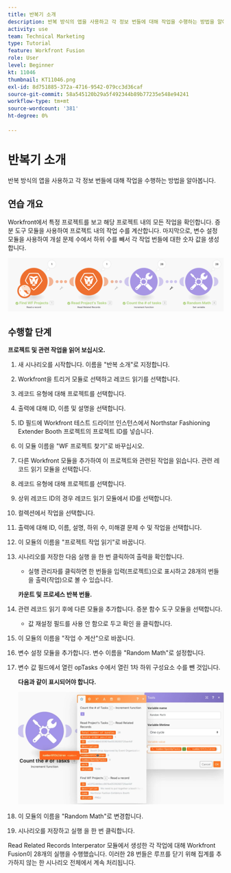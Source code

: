 ```yaml
---
title: 반복기 소개
description: 반복 방식의 앱을 사용하고 각 정보 번들에 대해 작업을 수행하는 방법을 알아봅니다.
activity: use
team: Technical Marketing
type: Tutorial
feature: Workfront Fusion
role: User
level: Beginner
kt: 11046
thumbnail: KT11046.png
exl-id: 8d751885-372a-4716-9542-079cc3d36caf
source-git-commit: 58a545120b29a5f492344b89b77235e548e94241
workflow-type: tm+mt
source-wordcount: '381'
ht-degree: 0%

---
```


# 반복기 소개

반복 방식의 앱을 사용하고 각 정보 번들에 대해 작업을 수행하는 방법을 알아봅니다.

## 연습 개요

Workfront에서 특정 프로젝트를 보고 해당 프로젝트 내의 모든 작업을 확인합니다. 증분 도구 모듈을 사용하여 프로젝트 내의 작업 수를 계산합니다. 마지막으로, 변수 설정 모듈을 사용하여 개설 문제 수에서 하위 수를 빼서 각 작업 번들에 대한 숫자 값을 생성합니다.

![반복기 이미지 1 소개](../12-exercises/assets/introduction-to-iterators-walkthrough-1.png)

## 수행할 단계

**프로젝트 및 관련 작업을 읽어 보십시오.**

1. 새 시나리오를 시작합니다. 이름을 &quot;반복 소개&quot;로 지정합니다.
1. Workfront을 트리거 모듈로 선택하고 레코드 읽기를 선택합니다.
1. 레코드 유형에 대해 프로젝트를 선택합니다.
1. 출력에 대해 ID, 이름 및 설명을 선택합니다.
1. ID 필드에 Workfront 테스트 드라이브 인스턴스에서 Northstar Fashioning Extender Booth 프로젝트의 프로젝트 ID를 넣습니다.
1. 이 모듈 이름을 &quot;WF 프로젝트 찾기&quot;로 바꾸십시오.
1. 다른 Workfront 모듈을 추가하여 이 프로젝트와 관련된 작업을 읽습니다. 관련 레코드 읽기 모듈을 선택합니다.
1. 레코드 유형에 대해 프로젝트를 선택합니다.
1. 상위 레코드 ID의 경우 레코드 읽기 모듈에서 ID를 선택합니다.
1. 컬렉션에서 작업을 선택합니다.
1. 출력에 대해 ID, 이름, 설명, 하위 수, 미해결 문제 수 및 작업을 선택합니다.
1. 이 모듈의 이름을 &quot;프로젝트 작업 읽기&quot;로 바꿉니다.
1. 시나리오를 저장한 다음 실행 을 한 번 클릭하여 출력을 확인합니다.

   + 실행 관리자를 클릭하면 한 번들을 입력(프로젝트)으로 표시하고 28개의 번들을 출력(작업)으로 볼 수 있습니다.

   **카운트 및 프로세스 반복 번들.**

1. 관련 레코드 읽기 후에 다른 모듈을 추가합니다. 증분 함수 도구 모듈을 선택합니다.

   + 값 재설정 필드를 사용 안 함으로 두고 확인 을 클릭합니다.

1. 이 모듈의 이름을 &quot;작업 수 계산&quot;으로 바꿉니다.
1. 변수 설정 모듈을 추가합니다. 변수 이름을 &quot;Random Math&quot;로 설정합니다.
1. 변수 값 필드에서 열린 opTasks 수에서 열린 1차 하위 구성요소 수를 뺀 것입니다.

   **다음과 같이 표시되어야 합니다.**

   ![반복기 이미지 2 소개](../12-exercises/assets/introduction-to-iterators-walkthrough-2.png)

1. 이 모듈의 이름을 &quot;Random Math&quot;로 변경합니다.
1. 시나리오를 저장하고 실행 을 한 번 클릭합니다.

Read Related Records Interperator 모듈에서 생성한 각 작업에 대해 Workfront Fusion이 28개의 실행을 수행했습니다. 이러한 28 번들은 루프를 닫기 위해 집계를 추가하지 않는 한 시나리오 전체에서 계속 처리됩니다.
